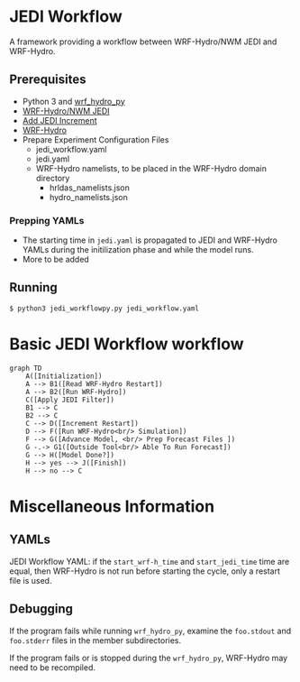 # JEDI Workflow
A framework providing a workflow between WRF-Hydro/NWM JEDI and WRF-Hydro.

## Prerequisites
 - Python 3 and [wrf_hydro_py](https://github.com/NCAR/wrf_hydro_py)
 - [WRF-Hydro/NWM JEDI](https://github.com/JCSDA-internal/wrf_hydro_nwm_jedi)
 - [Add JEDI Increment](https://github.com/scrasmussen/add_jedi_increment)
 - [WRF-Hydro](https://github.com/NCAR/wrf_hydro_nwm_public)
 - Prepare Experiment Configuration Files
   - jedi_workflow.yaml
   - jedi.yaml
   - WRF-Hydro namelists, to be placed in the WRF-Hydro domain directory
	 - hrldas_namelists.json
     - hydro_namelists.json

### Prepping YAMLs
 - The starting time in `jedi.yaml` is propagated to JEDI and WRF-Hydro YAMLs
during the initilization phase and while the model runs.
 - More to be added


## Running
`$ python3 jedi_workflowpy.py jedi_workflow.yaml`


# Basic JEDI Workflow workflow

```mermaid
graph TD
    A([Initialization])
    A --> B1([Read WRF-Hydro Restart])
    A --> B2([Run WRF-Hydro])
    C([Apply JEDI Filter])
    B1 --> C
    B2 --> C
    C --> D([Increment Restart])
    D --> F([Run WRF-Hydro<br/> Simulation])
    F --> G([Advance Model, <br/> Prep Forecast Files ])
    G -.-> G1([Outside Tool<br/> Able To Run Forecast])
    G --> H([Model Done?])
    H --> yes --> J([Finish])
    H --> no --> C
```


# Miscellaneous Information
## YAMLs
JEDI Workflow YAML: if the `start_wrf-h_time` and `start_jedi_time` time are
equal, then WRF-Hydro is not run before starting the cycle, only a restart
file is used.

## Debugging
If the program fails while running `wrf_hydro_py`, examine the `foo.stdout`
and `foo.stderr` files in the member subdirectories.

If the program fails or is stopped during the `wrf_hydro_py`, WRF-Hydro may
need to be recompiled.
